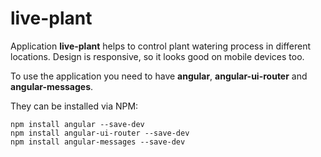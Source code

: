 # live-plant

Application **live-plant** helps to control plant watering process in different locations. Design is responsive, so it looks good on mobile devices too.

To use the application you need to have **angular**, **angular-ui-router** and **angular-messages**. 

They can be installed via NPM:

```
npm install angular --save-dev
npm install angular-ui-router --save-dev
npm install angular-messages --save-dev
```

